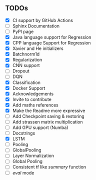 ## TODOs
- [x]  CI support by GitHub Actions
- [ ] Sphinx Documentation
- [ ] PyPI page
- [x] Java language support for Regression
- [x] CPP language Support for Regression
- [x] Xavier and He initializers
- [x] Batchnorm1d
- [x] Regularization
- [x] CNN support
- [ ] Dropout
- [ ] DQN
- [x] Classification
- [x] Docker Support
- [x] Acknowledgements
- [x] Invite to contribute
- [x] Add maths references
- [x]  Make the Readme more expressive
- [ ]  Add Checkpoint saving & restoring
- [ ] Add strassen matrix multiplication
- [ ] Add GPU support (Numba)
- [ ] Docstrings
- [x] LSTM
- [ ] Pooling
- [ ] GlobalPooling
- [ ] Layer Normalization
- [ ] Global Pooling
- [ ] Consistent tf like _summary_ function
- [ ] _eval_ mode